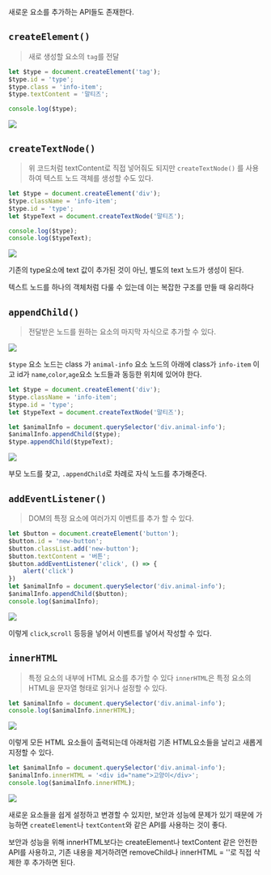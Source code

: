 새로운 요소를 추가하는 API들도 존재한다.

## `createElement()`
> 새로 생성할 요소의 `tag`를 전달

```js
let $type = document.createElement('tag');
$type.id = 'type';
$type.class = 'info-item';
$type.textContent = '말티즈';

console.log($type);
```
![](https://i.imgur.com/kdE2PI1.png)

## `createTextNode()`
> 위 코드처럼 textContent로 직접 넣어줘도 되지만
> `createTextNode()` 를 사용하여 텍스트 노드 객체를 생성할 수도 있다.

```js
let $type = document.createElement('div');
$type.className = 'info-item';
$type.id = 'type';
let $typeText = document.createTextNode('말티즈');

console.log($type);
console.log($typeText);
```
![](https://i.imgur.com/GUk7ag8.png)

기존의 type요소에 text 값이 추가된 것이 아닌, 별도의 text 노드가 생성이 된다.

텍스트 노드를 하나의 객체처럼 다룰 수 있는데 이는 복잡한 구조를 만들 때 유리하다

## `appendChild()`
> 전달받은 노드를 원하는 요소의 마지막 자식으로 추가할 수 있다.

![](https://i.imgur.com/tivT0Pp.png)

`$type` 요소 노드는 class 가 `animal-info` 요소 노드의 아래에 class가 `info-item` 이고 id가 `name`,`color`,`age`요소 노드들과 동등한 위치에 있어야 한다.

```js
let $type = document.createElement('div');
$type.className = 'info-item';
$type.id = 'type';
let $typeText = document.createTextNode('말티즈');

let $animalInfo = document.querySelector('div.animal-info');
$animalInfo.appendChild($type);
$type.appendChild($typeText);

```
![](https://i.imgur.com/gZob9RF.png)

부모 노드를 찾고, `.appendChild`로 차례로 자식 노드를 추가해준다.

## `addEventListener()`
> DOM의 특정 요소에 여러가지 이벤트를 추가 할 수 있다.

```js
let $button = document.createElement('button');
$button.id = 'new-button';
$button.classList.add('new-button');
$button.textContent = '버튼';
$button.addEventListener('click', () => {
    alert('click')
})
let $animalInfo = document.querySelector('div.animal-info');
$animalInfo.appendChild($button);
console.log($animalInfo);

```
![](https://i.imgur.com/cJDeic1.png)

이렇게 `click`,`scroll` 등등을 넣어서 이벤트를 넣어서 작성할 수 있다.

## `innerHTML`
> 특정 요소의 내부에 HTML 요소를 추가할 수 있다
> `innerHTML`은 특정 요소의 HTML을 문자열 형태로 읽거나 설정할 수 있다.

```js
let $animalInfo = document.querySelector('div.animal-info');
console.log($animalInfo.innerHTML);
```
![](https://i.imgur.com/Kgu9Qju.png)

이렇게 모든 HTML 요소들이 출력되는데 아래처럼 기존 HTML요소들을 날리고 새롭게 지정할 수 있다.
```js
let $animalInfo = document.querySelector('div.animal-info');
$animalInfo.innerHTML = '<div id="name">고양이</div>';
console.log($animalInfo.innerHTML);
```
![](https://i.imgur.com/RoeuPj1.png)

새로운 요소들을 쉽게 설정하고 변경할 수 있지만, 보안과 성능에 문제가 있기 때문에 가능하면 `createElement`나 `textContent`와 같은 API를 사용하는 것이 좋다.

보안과 성능을 위해 innerHTML보다는 createElement나 textContent 같은 안전한 API를 사용하고, 기존 내용을 제거하려면 removeChild나 innerHTML = ''로 직접 삭제한 후 추가하면 된다.
